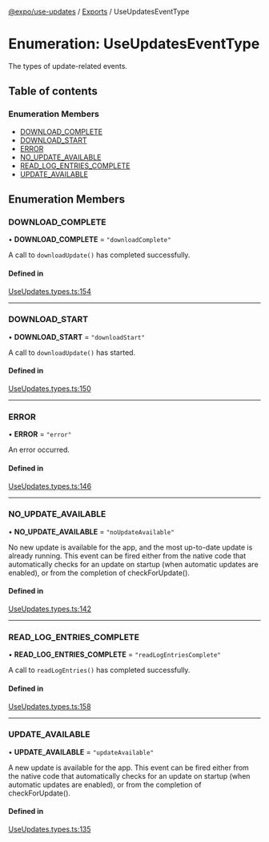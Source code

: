 [@expo/use-updates](../README.md) / [Exports](../modules.md) / UseUpdatesEventType

# Enumeration: UseUpdatesEventType

The types of update-related events.

## Table of contents

### Enumeration Members

- [DOWNLOAD\_COMPLETE](UseUpdatesEventType.md#download_complete)
- [DOWNLOAD\_START](UseUpdatesEventType.md#download_start)
- [ERROR](UseUpdatesEventType.md#error)
- [NO\_UPDATE\_AVAILABLE](UseUpdatesEventType.md#no_update_available)
- [READ\_LOG\_ENTRIES\_COMPLETE](UseUpdatesEventType.md#read_log_entries_complete)
- [UPDATE\_AVAILABLE](UseUpdatesEventType.md#update_available)

## Enumeration Members

### DOWNLOAD\_COMPLETE

• **DOWNLOAD\_COMPLETE** = ``"downloadComplete"``

A call to `downloadUpdate()` has completed successfully.

#### Defined in

[UseUpdates.types.ts:154](https://github.com/expo/expo/blob/c6c9c3ea1a/packages/@expo/use-updates/src/UseUpdates.types.ts#L154)

___

### DOWNLOAD\_START

• **DOWNLOAD\_START** = ``"downloadStart"``

A call to `downloadUpdate()` has started.

#### Defined in

[UseUpdates.types.ts:150](https://github.com/expo/expo/blob/c6c9c3ea1a/packages/@expo/use-updates/src/UseUpdates.types.ts#L150)

___

### ERROR

• **ERROR** = ``"error"``

An error occurred.

#### Defined in

[UseUpdates.types.ts:146](https://github.com/expo/expo/blob/c6c9c3ea1a/packages/@expo/use-updates/src/UseUpdates.types.ts#L146)

___

### NO\_UPDATE\_AVAILABLE

• **NO\_UPDATE\_AVAILABLE** = ``"noUpdateAvailable"``

No new update is available for the app, and the most up-to-date update is already running.
This event can be fired either from
the native code that automatically checks for an update on startup (when automatic updates
are enabled), or from the completion of checkForUpdate().

#### Defined in

[UseUpdates.types.ts:142](https://github.com/expo/expo/blob/c6c9c3ea1a/packages/@expo/use-updates/src/UseUpdates.types.ts#L142)

___

### READ\_LOG\_ENTRIES\_COMPLETE

• **READ\_LOG\_ENTRIES\_COMPLETE** = ``"readLogEntriesComplete"``

A call to `readLogEntries()` has completed successfully.

#### Defined in

[UseUpdates.types.ts:158](https://github.com/expo/expo/blob/c6c9c3ea1a/packages/@expo/use-updates/src/UseUpdates.types.ts#L158)

___

### UPDATE\_AVAILABLE

• **UPDATE\_AVAILABLE** = ``"updateAvailable"``

A new update is available for the app. This event can be fired either from
the native code that automatically checks for an update on startup (when automatic updates
are enabled), or from the completion of checkForUpdate().

#### Defined in

[UseUpdates.types.ts:135](https://github.com/expo/expo/blob/c6c9c3ea1a/packages/@expo/use-updates/src/UseUpdates.types.ts#L135)
